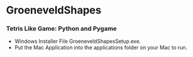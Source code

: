 # GroeneveldShapes
<h3>
Tetris Like Game: Python and Pygame
</h3>
<ul>
  <li>Windows Installer File GroeneveldShapesSetup.exe. </li>
  <li>Put the Mac Application into the applications folder on your Mac to run. </li>
</ul>
